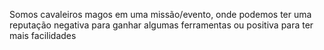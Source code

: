 Somos cavaleiros magos em uma missão/evento, onde podemos ter uma reputação negativa para ganhar algumas ferramentas ou positiva para ter mais facilidades